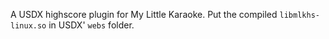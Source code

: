 A USDX highscore plugin for My Little Karaoke.
Put the compiled `libmlkhs-linux.so` in USDX' `webs` folder.
